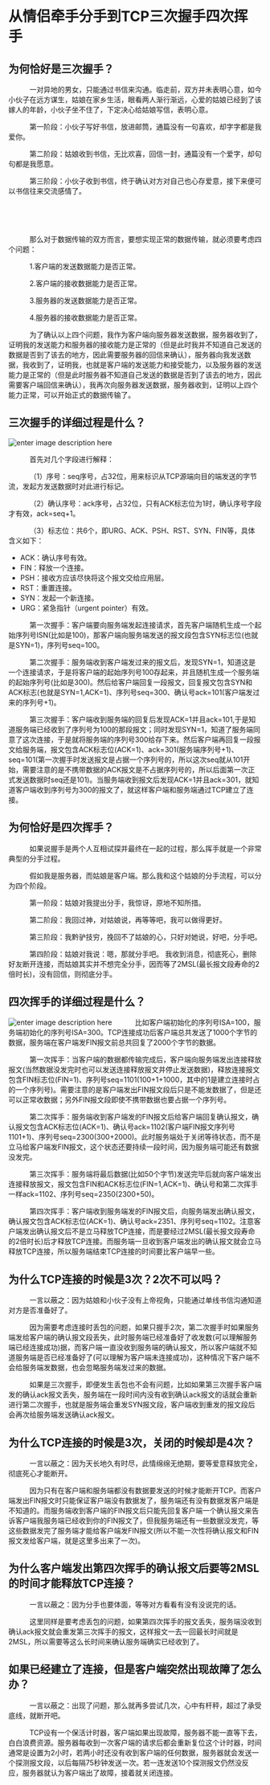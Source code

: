 从情侣牵手分手到TCP三次握手四次挥手
=================================




## 为何恰好是三次握手？
&#8195;&#8195;&#8195;一对异地的男女，只能通过书信来沟通。临走前，双方并未表明心意，如今小伙子在远方谋生，姑娘在家乡生活，眼看两人渐行渐远，心爱的姑娘已经到了该嫁人的年龄，小伙子坐不住了，下定决心给姑娘写信，表明心意。

&#8195;&#8195;&#8195;第一阶段：小伙子写好书信，放进邮筒，通篇没有一句喜欢，却字字都是我爱你。

&#8195;&#8195;&#8195;第二阶段：姑娘收到书信，无比欢喜，回信一封，通篇没有一个爱字，却句句都是我愿意。

&#8195;&#8195;&#8195;第三阶段：小伙子收到书信，终于确认对方对自己也心存爱意，接下来便可以书信往来交流感情了。

&#8195;&#8195;&#8195;

&#8195;&#8195;&#8195;

&#8195;&#8195;&#8195;那么对于数据传输的双方而言，要想实现正常的数据传输，就必须要考虑四个问题：

&#8195;&#8195;&#8195;1.客户端的发送数据能力是否正常。

&#8195;&#8195;&#8195;2.客户端的接收数据能力是否正常。

&#8195;&#8195;&#8195;3.服务器的发送数据能力是否正常。

&#8195;&#8195;&#8195;4.服务器的接收数据能力是否正常。

&#8195;&#8195;&#8195;为了确认以上四个问题，我作为客户端向服务器发送数据，服务器收到了，证明我的发送能力和服务器的接收能力是正常的（但是此时我并不知道自己发送的数据是否到了该去的地方，因此需要服务器的回信来确认），服务器向我发送数据，我收到了，证明我，也就是客户端的发送能力和接受能力，以及服务器的发送能力是正常的（但是此时服务器不知道自己发送的数据是否到了该去的地方，因此需要客户端回信来确认），我再次向服务器发送数据，服务器收到，证明以上四个能力正常，可以开始正式的数据传输了。


## 三次握手的详细过程是什么？
![enter image description here](https://imgconvert.csdnimg.cn/aHR0cHM6Ly91c2VyLWdvbGQtY2RuLnhpdHUuaW8vMjAyMC8xLzcvMTZmN2UwM2IxZWE1MDdlOA?x-oss-process=image/format,png)

&#8195;&#8195;&#8195;首先对几个字段进行解释：

&#8195;&#8195;&#8195;（1）序号：seq序号，占32位，用来标识从TCP源端向目的端发送的字节流，发起方发送数据时对此进行标记。

&#8195;&#8195;&#8195;（2）确认序号：ack序号，占32位，只有ACK标志位为1时，确认序号字段才有效，ack=seq+1。

&#8195;&#8195;&#8195;（3）标志位：共6个，即URG、ACK、PSH、RST、SYN、FIN等，具体含义如下：

-   ACK：确认序号有效。
-   FIN：释放一个连接。
-   PSH：接收方应该尽快将这个报文交给应用层。
-   RST：重置连接。
-   SYN：发起一个新连接。
-   URG：紧急指针（urgent pointer）有效。

&#8195;&#8195;&#8195;第一次握手：客户端要向服务端发起连接请求，首先客户端随机生成一个起始序列号ISN(比如是100)，那客户端向服务端发送的报文段包含SYN标志位(也就是SYN=1)，序列号seq=100。

&#8195;&#8195;&#8195;第二次握手：服务端收到客户端发过来的报文后，发现SYN=1，知道这是一个连接请求，于是将客户端的起始序列号100存起来，并且随机生成一个服务端的起始序列号(比如是300)。然后给客户端回复一段报文，回复报文包含SYN和ACK标志(也就是SYN=1,ACK=1)、序列号seq=300、确认号ack=101(客户端发过来的序列号+1)。

&#8195;&#8195;&#8195;第三次握手：客户端收到服务端的回复后发现ACK=1并且ack=101,于是知道服务端已经收到了序列号为100的那段报文；同时发现SYN=1，知道了服务端同意了这次连接，于是就将服务端的序列号300给存下来。然后客户端再回复一段报文给服务端，报文包含ACK标志位(ACK=1)、ack=301(服务端序列号+1)、seq=101(第一次握手时发送报文是占据一个序列号的，所以这次seq就从101开始，需要注意的是不携带数据的ACK报文是不占据序列号的，所以后面第一次正式发送数据时seq还是101)。当服务端收到报文后发现ACK=1并且ack=301，就知道客户端收到序列号为300的报文了，就这样客户端和服务端通过TCP建立了连接。

## 为何恰好是四次挥手？
&#8195;&#8195;&#8195;如果说握手是两个人互相试探并最终在一起的过程，那么挥手就是一个非常典型的分手过程。

&#8195;&#8195;&#8195;假如我是服务器，而姑娘是客户端。那么我和这个姑娘的分手流程，可以分为四个阶段。

&#8195;&#8195;&#8195;第一阶段：姑娘对我提出分手，我惊讶，原地不知所措。

&#8195;&#8195;&#8195;第二阶段：我回过神，对姑娘说，再等等吧，我可以做得更好。

&#8195;&#8195;&#8195;第三阶段：我黔驴技穷，挽回不了姑娘的心，只好对她说，好吧，分手吧。

&#8195;&#8195;&#8195;第四阶段：姑娘对我说：嗯，那就分手吧。 我收到消息，彻底死心，删除好友断开连接，而姑娘其实并不想完全分手，因而等了2MSL(最长报文段寿命的2倍时长)，没有回信，则彻底分手。


## 四次挥手的详细过程是什么？

![enter image description here](https://imgconvert.csdnimg.cn/aHR0cHM6Ly91c2VyLWdvbGQtY2RuLnhpdHUuaW8vMjAyMC8xLzcvMTZmN2UwM2IyMWEwN2YwYw?x-oss-process=image/format,png)
&#8195;&#8195;&#8195;比如客户端初始化的序列号ISA=100，服务端初始化的序列号ISA=300。TCP连接成功后客户端总共发送了1000个字节的数据，服务端在客户端发FIN报文前总共回复了2000个字节的数据。

&#8195;&#8195;&#8195;第一次挥手：当客户端的数据都传输完成后，客户端向服务端发出连接释放报文(当然数据没发完时也可以发送连接释放报文并停止发送数据)，释放连接报文包含FIN标志位(FIN=1)、序列号seq=1101(100+1+1000，其中的1是建立连接时占的一个序列号)。需要注意的是客户端发出FIN报文段后只是不能发数据了，但是还可以正常收数据；另外FIN报文段即使不携带数据也要占据一个序列号。

&#8195;&#8195;&#8195;第二次挥手：服务端收到客户端发的FIN报文后给客户端回复确认报文，确认报文包含ACK标志位(ACK=1)、确认号ack=1102(客户端FIN报文序列号1101+1)、序列号seq=2300(300+2000)。此时服务端处于关闭等待状态，而不是立马给客户端发FIN报文，这个状态还要持续一段时间，因为服务端可能还有数据没发完。

&#8195;&#8195;&#8195;第三次挥手：服务端将最后数据(比如50个字节)发送完毕后就向客户端发出连接释放报文，报文包含FIN和ACK标志位(FIN=1,ACK=1)、确认号和第二次挥手一样ack=1102、序列号seq=2350(2300+50)。

&#8195;&#8195;&#8195;第四次挥手：客户端收到服务端发的FIN报文后，向服务端发出确认报文，确认报文包含ACK标志位(ACK=1)、确认号ack=2351、序列号seq=1102。注意客户端发出确认报文后不是立马释放TCP连接，而是要经过2MSL(最长报文段寿命的2倍时长)后才释放TCP连接。而服务端一旦收到客户端发出的确认报文就会立马释放TCP连接，所以服务端结束TCP连接的时间要比客户端早一些。



## 为什么TCP连接的时候是3次？2次不可以吗？
&#8195;&#8195;&#8195;一言以蔽之：因为姑娘和小伙子没有上帝视角，只能通过单线书信沟通知道对方是否准备好了。

&#8195;&#8195;&#8195;因为需要考虑连接时丢包的问题，如果只握手2次，第二次握手时如果服务端发给客户端的确认报文段丢失，此时服务端已经准备好了收发数(可以理解服务端已经连接成功)据，而客户端一直没收到服务端的确认报文，所以客户端就不知道服务端是否已经准备好了(可以理解为客户端未连接成功)，这种情况下客户端不会给服务端发数据，也会忽略服务端发过来的数据。

&#8195;&#8195;&#8195;如果是三次握手，即便发生丢包也不会有问题，比如如果第三次握手客户端发的确认ack报文丢失，服务端在一段时间内没有收到确认ack报文的话就会重新进行第二次握手，也就是服务端会重发SYN报文段，客户端收到重发的报文段后会再次给服务端发送确认ack报文。

##  为什么TCP连接的时候是3次，关闭的时候却是4次？
&#8195;&#8195;&#8195;一言以蔽之：因为天长地久有时尽，此情绵绵无绝期，要等爱意释放完全，彻底死心才能断开。

&#8195;&#8195;&#8195;因为只有在客户端和服务端都没有数据要发送的时候才能断开TCP。而客户端发出FIN报文时只能保证客户端没有数据发了，服务端还有没有数据发客户端是不知道的。而服务端收到客户端的FIN报文后只能先回复客户端一个确认报文来告诉客户端我服务端已经收到你的FIN报文了，但我服务端还有一些数据没发完，等这些数据发完了服务端才能给客户端发FIN报文(所以不能一次性将确认报文和FIN报文发给客户端，就是这里多出来了一次)。

##  为什么客户端发出第四次挥手的确认报文后要等2MSL的时间才能释放TCP连接？
&#8195;&#8195;&#8195;一言以蔽之：因为分手也要体面，等等对方看看有没有没说完的话。

&#8195;&#8195;&#8195;这里同样是要考虑丢包的问题，如果第四次挥手的报文丢失，服务端没收到确认ack报文就会重发第三次挥手的报文，这样报文一去一回最长时间就是2MSL，所以需要等这么长时间来确认服务端确实已经收到了。
## 如果已经建立了连接，但是客户端突然出现故障了怎么办？
&#8195;&#8195;&#8195;一言以蔽之：出现了问题，那么就再多尝试几次，心中有杆秤，超过了承受底线，就断开吧。

&#8195;&#8195;&#8195;TCP设有一个保活计时器，客户端如果出现故障，服务器不能一直等下去，白白浪费资源。服务器每收到一次客户端的请求后都会重新复位这个计时器，时间通常是设置为2小时，若两小时还没有收到客户端的任何数据，服务器就会发送一个探测报文段，以后每隔75秒钟发送一次。若一连发送10个探测报文仍然没反应，服务器就认为客户端出了故障，接着就关闭连接。

